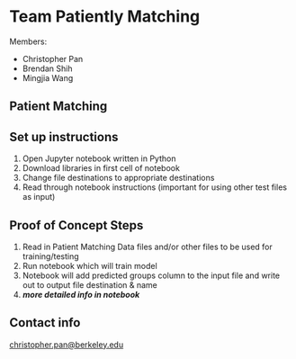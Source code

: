 # Team Patiently Matching
Members:
- Christopher Pan
- Brendan Shih
- Mingjia Wang

## Patient Matching

## Set up instructions
1. Open Jupyter notebook written in Python
2. Download libraries in first cell of notebook
3. Change file destinations to appropriate destinations
4. Read through notebook instructions (important for using other test files as input)

## Proof of Concept Steps
1. Read in Patient Matching Data files and/or other files to be used for training/testing
2. Run notebook which will train model
3. Notebook will add predicted groups column to the input file and write out to output file destination & name
4. ***more detailed info in notebook***

## Contact info
christopher.pan@berkeley.edu
